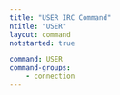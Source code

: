 ```yaml
---
title: "USER IRC Command"
ntitle: "USER"
layout: command
notstarted: true

command: USER
command-groups:
    - connection
---
```

